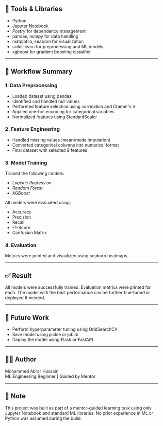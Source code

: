 ## 🔧 Tools & Libraries

- Python
- Jupyter Notebook
- *Poetry* for dependency management
- pandas, numpy for data handling
- matplotlib, seaborn for visualization
- scikit-learn for preprocessing and ML models
- xgboost for gradient boosting classifier

---

## 🔄 Workflow Summary

### 1. Data Preprocessing

- Loaded dataset using pandas
- Identified and handled null values
- Performed feature selection using correlation and Cramér's V
- Applied one-hot encoding for categorical variables
- Normalized features using StandardScaler

### 2. Feature Engineering

- Handled missing values (mean/mode imputation)
- Converted categorical columns into numerical format
- Final dataset with selected 9 features

### 3. Model Training

Trained the following models:
- *Logistic Regression*
- *Random Forest*
- *XGBoost*

All models were evaluated using:
- Accuracy
- Precision
- Recall
- F1-Score
- Confusion Matrix

### 4. Evaluation

Metrics were printed and visualized using seaborn heatmaps.

---

## ✅ Result

All models were successfully trained. Evaluation metrics were printed for each. The model with the best performance can be further fine-tuned or deployed if needed.

---

## 🚀 Future Work

- Perform hyperparameter tuning using GridSearchCV
- Save model using pickle or joblib
- Deploy the model using Flask or FastAPI

---

## 🙋‍♂️ Author

Mohammed Abrar Hussain  
ML Engineering Beginner | Guided by Mentor

---

## 📌 Note

This project was built as part of a mentor-guided learning task using only Jupyter Notebook and standard ML libraries. No prior experience in ML or Python was assumed during the build.
